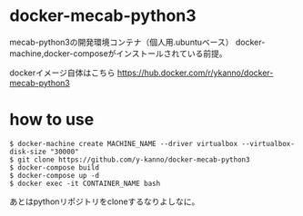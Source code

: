 # docker-mecab-python3
mecab-python3の開発環境コンテナ（個人用.ubuntuベース）
docker-machine,docker-composeがインストールされている前提。

dockerイメージ自体はこちら
https://hub.docker.com/r/ykanno/docker-mecab-python3

# how to use
```
$ docker-machine create MACHINE_NAME --driver virtualbox --virtualbox-disk-size "30000"
$ git clone https://github.com/y-kanno/docker-mecab-python3
$ docker-compose build
$ docker-compose up -d
$ docker exec -it CONTAINER_NAME bash
```

あとはpythonリポジトリをcloneするなりよしなに。
